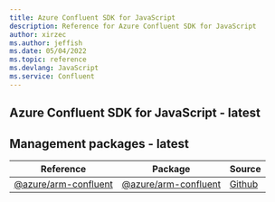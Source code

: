 ```yaml
---
title: Azure Confluent SDK for JavaScript
description: Reference for Azure Confluent SDK for JavaScript
author: xirzec
ms.author: jeffish
ms.date: 05/04/2022
ms.topic: reference
ms.devlang: JavaScript
ms.service: Confluent
---
```

## Azure Confluent SDK for JavaScript - latest
## Management packages - latest
| Reference | Package | Source |
|---|---|---|
|[@azure/arm-confluent](javascript/api/overview/azure/arm-confluent-readme)|[@azure/arm-confluent](https://www.npmjs.com/package/@azure/arm-confluent)|[Github](https://github.com/Azure/azure-sdk-for-js/blob/main/sdk/confluent/arm-confluent)|

